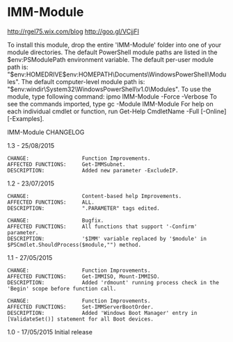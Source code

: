 # IMM-Module

http://rgel75.wix.com/blog
http://goo.gl/VCjjFI

To install this module, drop the entire 'IMM-Module' folder into one of your module directories.
The default PowerShell module paths are listed in the $env:PSModulePath environment variable.
The default per-user module path is:       "$env:HOMEDRIVE$env:HOMEPATH\Documents\WindowsPowerShell\Modules".
The default computer-level module path is: "$env:windir\System32\WindowsPowerShell\v1.0\Modules".
To use the module, type following command: ipmo IMM-Module -Force -Verbose
To see the commands imported, type gc -Module IMM-Module
For help on each individual cmdlet or function, run Get-Help CmdletName -Full [-Online][-Examples].

IMM-Module CHANGELOG

1.3 - 25/08/2015

	CHANGE:					Function Improvements.
	AFFECTED FUNCTIONS:		Get-IMMSubnet.
	DESCRIPTION:			Added new parameter -ExcludeIP.
	
1.2 - 23/07/2015

	CHANGE:			      	Content-based help Improvements.
	AFFECTED FUNCTIONS:		ALL.
	DESCRIPTION:	    	".PARAMETER" tags edited.
	
	CHANGE:			      	Bugfix.
	AFFECTED FUNCTIONS:		All functions that support '-Confirm' parameter.
	DESCRIPTION:    		'$IMM' variable replaced by '$module' in $PSCmdlet.ShouldProcess($module,"") method.

1.1 - 27/05/2015
	
	CHANGE:		      		Function Improvements.
	AFFECTED FUNCTIONS:		Get-IMMISO, Mount-IMMISO.
	DESCRIPTION:	    	Added 'rdmount' running process check in the 'Begin' scope before function call.
	
	CHANGE:			      	Function Improvements.
	AFFECTED FUNCTIONS:		Set-IMMServerBootOrder.
	DESCRIPTION:    		Added 'Windows Boot Manager' entry in [ValidateSet()] statement for all Boot devices.

1.0 - 17/05/2015        Initial release
